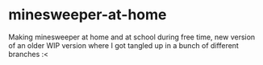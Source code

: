 # minesweeper-at-home
Making minesweeper at home and at school during free time, new version of an older WIP version where I got tangled up in a bunch of different branches :&lt;
